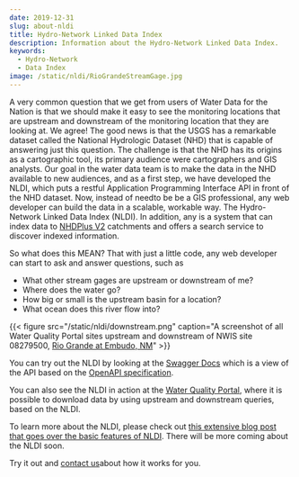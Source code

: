 ```yaml
---
date: 2019-12-31
slug: about-nldi
title: Hydro-Network Linked Data Index
description: Information about the Hydro-Network Linked Data Index.
keywords:
  - Hydro-Network
  - Data Index
image: /static/nldi/RioGrandeStreamGage.jpg
---
```


A very common question that we get from users of Water Data for the Nation is that we should make it easy to see the monitoring locations that are upstream and downstream of the monitoring location that they are looking at.  We agree! The good news is that the USGS has a remarkable dataset called the National Hydrologic Dataset (NHD) that is capable of answering just this question.  The challenge is that the NHD has its origins as a cartographic tool, its primary audience were cartographers and GIS analysts.  Our goal in the water data team is to make the data in the  NHD available to new audiences, and as a first step, we have developed the NLDI, which puts a restful Application Programming Interface API in front of the NHD dataset. Now, instead of needto be be a GIS professional, any web developer can build the data in a scalable, workable way. The Hydro-Network Linked Data Index (NLDI). In addition, any  is a system that can index data to [NHDPlus V2](http://www.horizon-systems.com/NHDPlus/V2NationalData.php) catchments and offers a search service to discover indexed information. 

So what does this MEAN?  That with just a little code, any web developer can start to ask and answer questions, such as

* What other stream gages are upstream or downstream of me?
* Where does the water go?
* How big or small is the upstream basin for a location?
* What ocean does this river flow into?

{{< figure src="/static/nldi/downstream.png" caption="A screenshot of all Water Quality Portal sites upstream and downstream of NWIS site 08279500, [Rio Grande at Embudo, NM](https://waterdata.usgs.gov/monitoring-location/08279500/)" >}}

You can try out the NLDI by looking at the [Swagger Docs](/api/nldi/swagger-ui.html) which is a view of the API based on the [OpenAPI specification](https://www.openapis.org/).  

You can also see the NLDI in action at the [Water Quality Portal](https://www.waterqualitydata.us/portal/#nldiurl=https%3A%2F%2Fcida.usgs.gov%2Fnldi%2Fnwissite%2FUSGS-05428500%2Fnavigate%2FUT%2Fwqp%3Fdistance%3D&mimeType=csv), where it is possible to download data by using upstream and downstream queries, based on the NLDI.

To learn more about the NLDI, please check out [this extensive blog post that goes over the basic features of NLDI](https://waterdata.usgs.gov/blog/nldi-intro/).  There will be more coming about the NLDI soon.

Try it out and [contact us](https://water.usgs.gov/contact/gsanswers?pemail=gs-w_water_data_for_the_nation&subject=Water%20Data%20for%20the%20Nation%20Labs%20Feedback&viewnote=%3CH1%3EUSGS+NLDI+Feedback%3C/H1%3E)about how it works for you.
